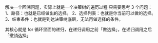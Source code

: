 解决一个回溯问题，实际上就是一个决策树的遍历过程
只需要思考 3 个问题：
1、路径：也就是已经做出的选择。
2、选择列表：也就是你当前可以做的选择。
3、结束条件：也就是到达决策树底层，无法再做选择的条件。

其核心就是 for 循环里面的递归，在递归调用之前「做选择」，在递归调用之后「撤销选择」
